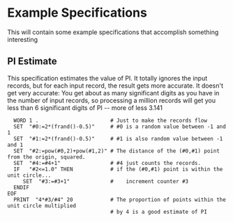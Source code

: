 # Example Specifications

This will contain some example specifications that accomplish something interesting

## PI Estimate

This specification estimates the value of PI.  It totally ignores the input records, but for each input record, the result gets more accurate. It doesn't get very accurate: You get about as many significant digits as you have in the number of input records, so processing a million records will get you less than 6 significant digits of PI -- more of less 3.141
```
  WORD 1 .                       # Just to make the records flow
  SET  "#0:=2*(frand()-0.5)"     # #0 is a random value between -1 and 1
  SET  "#1:=2*(frand()-0.5)"     # #1 is also random value between -1 and 1 
  SET  "#2:=pow(#0,2)+pow(#1,2)" # The distance of the (#0,#1) point from the origin, squared.
  SET  "#4:=#4+1"                # #4 just counts the records.
  IF   "#2<=1.0" THEN            # if the (#0,#1) point is within the unit circle...
     SET  "#3:=#3+1"             #    increment counter #3
  ENDIF 
EOF 
  PRINT  "4*#3/#4" 20            # The proportion of points within the unit circle multiplied 
                                 # by 4 is a good estimate of PI
```